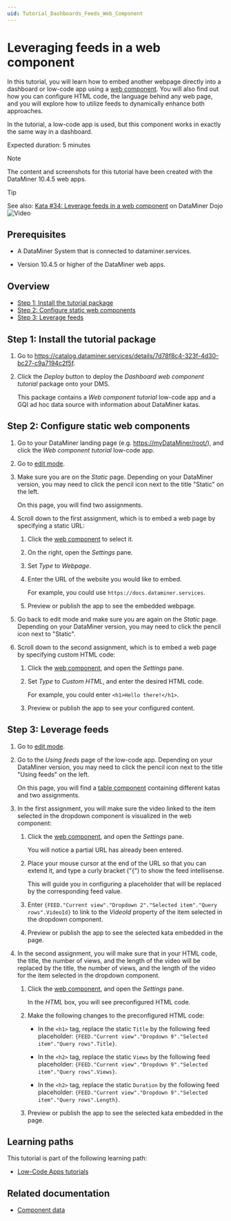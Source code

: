 ```yaml
---
uid: Tutorial_Dashboards_Feeds_Web_Component
---
```


# Leveraging feeds in a web component

In this tutorial, you will learn how to embed another webpage directly into a dashboard or low-code app using a [web component](xref:DashboardWeb). You will also find out how you can configure HTML code, the language behind any web page, and you will explore how to utilize feeds to dynamically enhance both approaches.

In the tutorial, a low-code app is used, but this component works in exactly the same way in a dashboard.

Expected duration: 5 minutes

> [!NOTE]
> The content and screenshots for this tutorial have been created with the DataMiner 10.4.5 web apps.

> [!TIP]
> See also: [Kata #34: Leverage feeds in a web component](https://community.dataminer.services/courses/kata-34/) on DataMiner Dojo ![Video](~/dataminer/images/video_Duo.png)

## Prerequisites

- A DataMiner System that is connected to dataminer.services.

- Version 10.4.5 or higher of the DataMiner web apps.

## Overview

- [Step 1: Install the tutorial package](#step-1-install-the-tutorial-package)
- [Step 2: Configure static web components](#step-2-configure-static-web-components)
- [Step 3: Leverage feeds](#step-3-leverage-feeds)

## Step 1: Install the tutorial package

1. Go to <https://catalog.dataminer.services/details/7d78f8c4-323f-4d30-bc27-c9a7194c2f5f>.

1. Click the *Deploy* button to deploy the *Dashboard web component tutorial* package onto your DMS.

   This package contains a *Web component tutorial* low-code app and a GQI ad hoc data source with information about DataMiner katas.

## Step 2: Configure static web components

1. Go to your DataMiner landing page (e.g. <https://myDataMiner/root/>), and click the *Web component tutorial* low-code app.

1. Go to [edit mode](xref:Editing_custom_apps).

1. Make sure you are on the *Static* page. Depending on your DataMiner version, you may need to click the pencil icon next to the title "Static" on the left.

   On this page, you will find two assignments.

1. Scroll down to the first assignment, which is to embed a web page by specifying a static URL:

   1. Click the [web component](xref:DashboardWeb) to select it.

   1. On the right, open the *Settings* pane.

   1. Set *Type* to *Webpage*.

   1. Enter the URL of the website you would like to embed.

      For example, you could use `https://docs.dataminer.services`.

   1. Preview or publish the app to see the embedded webpage.

1. Go back to edit mode and make sure you are again on the *Static* page. Depending on your DataMiner version, you may need to click the pencil icon next to "Static".

1. Scroll down to the second assignment, which is to embed a web page by specifying custom HTML code:

   1. Click the [web component](xref:DashboardWeb), and open the *Settings* pane.

   1. Set *Type* to *Custom HTML*, and enter the desired HTML code.

      For example, you could enter `<h1>Hello there!</h1>`.

   1. Preview or publish the app to see your configured content.

## Step 3: Leverage feeds

1. Go to [edit mode](xref:Editing_custom_apps).

1. Go to the *Using feeds* page of the low-code app. Depending on your DataMiner version, you may need to click the pencil icon next to the title "Using feeds" on the left.

   On this page, you will find a [table component](xref:DashboardTable) containing different katas and two assignments.

1. In the first assignment, you will make sure the video linked to the item selected in the dropdown component is visualized in the web component:

   1. Click the [web component](xref:DashboardWeb), and open the *Settings* pane.

      You will notice a partial URL has already been entered.

   1. Place your mouse cursor at the end of the URL so that you can extend it, and type a curly bracket ("{") to show the feed intellisense.

      This will guide you in configuring a placeholder that will be replaced by the corresponding feed value.

   1. Enter `{FEED."Current view"."Dropdown 2"."Selected item"."Query rows".VideoId}` to link to the *VideoId* property of the item selected in the dropdown component.

   1. Preview or publish the app to see the selected kata embedded in the page.

1. In the second assignment, you will make sure that in your HTML code, the title, the number of views, and the length of the video will be replaced by the title, the number of views, and the length of the video for the item selected in the dropdown component.

   1. Click the [web component](xref:DashboardWeb), and open the *Settings* pane.

      In the *HTML* box, you will see preconfigured HTML code.

   1. Make the following changes to the preconfigured HTML code:

      - In the `<h1>` tag, replace the static `Title` by the following feed placeholder: `{FEED."Current view"."Dropdown 9"."Selected item"."Query rows".Title}`.

      - In the `<h2>` tag, replace the static `Views` by the following feed placeholder: `{FEED."Current view"."Dropdown 9"."Selected item"."Query rows".Views}`.

      - In the `<h2>` tag, replace the static `Duration` by the following feed placeholder: `{FEED."Current view"."Dropdown 9"."Selected item"."Query rows".Length}`.

   1. Preview or publish the app to see the selected kata embedded in the page.

## Learning paths

This tutorial is part of the following learning path:

- [Low-Code Apps tutorials](xref:Tutorial_Apps)

## Related documentation

- [Component data](xref:Component_Data)
